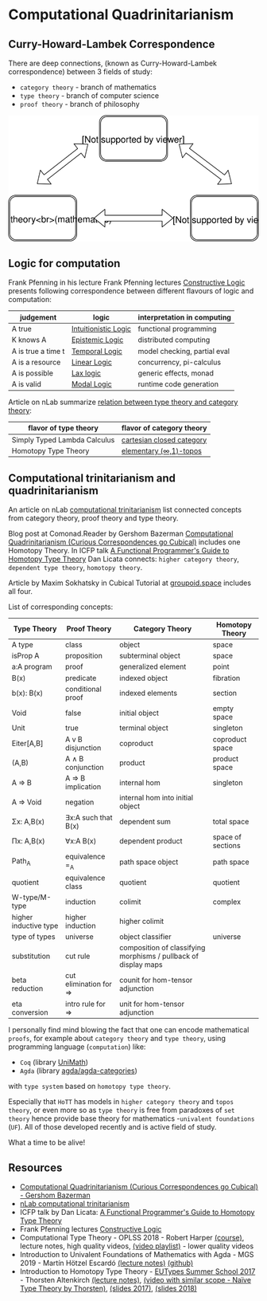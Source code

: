 # Computational Quadrinitarianism

## Curry-Howard-Lambek Correspondence

There are deep connections, (known as Curry-Howard-Lambek correspondence) between 3 fields of study:
* `category theory` - branch of mathematics
* `type theory` - branch of computer science 
* `proof theory` - branch of philosophy

![](../img/fun_trinc2.svg)

## Logic for computation

Frank Pfenning in his lecture Frank Pfenning lectures [Constructive Logic](https://www.cs.cmu.edu/~fp/courses/15317-f17/) presents
following correspondence between different flavours of logic and computation:

| judgement      | logic       | interpretation in computing |
|----------------|-------------|---|
| A true | [Intuitionistic Logic](https://plato.stanford.edu/entries/logic-intuitionistic/) | functional programming |
| K knows A | [Epistemic Logic](https://plato.stanford.edu/entries/logic-epistemic/) | distributed computing |
| A is true a time t | [Temporal Logic](https://plato.stanford.edu/entries/logic-temporal/) | model checking, partial eval |
| A is a resource | [Linear Logic](https://plato.stanford.edu/entries/logic-linear/) | concurrency, pi-calculus |
| A is possible | [Lax logic](http://twelf.org/wiki/Lax_logic) | generic effects, monad |
| A is valid | [Modal Logic](https://plato.stanford.edu/entries/logic-modal/) | runtime code generation |

Article on nLab summarize [relation between type theory and category theory](https://ncatlab.org/nlab/show/relation+between+type+theory+and+category+theory):

| flavor of type theory | flavor of category theory
|---|---|
| Simply Typed Lambda Calculus | [cartesian closed category](https://ncatlab.org/nlab/show/cartesian+closed+category) |
| Homotopy Type Theory | [elementary (∞,1)-topos](https://ncatlab.org/nlab/show/elementary+%28infinity%2C1%29-topos) |

## Computational trinitarianism and quadrinitarianism

An article on nLab [computational trinitarianism](https://ncatlab.org/nlab/show/computational+trinitarianism) list connected concepts from category theory, proof theory and type theory.

Blog post at Comonad.Reader by Gershom Bazerman [Computational Quadrinitarianism (Curious Correspondences go Cubical)](http://comonad.com/reader/2018/computational-quadrinitarianism-curious-correspondences-go-cubical/) includes
one Homotopy Theory. In ICFP talk [A Functional Programmer's Guide to Homotopy Type Theory](https://www.youtube.com/watch?v=caSOTjr1z18) Dan Licata connects: `higher category theory`, `dependent type theory`, `homotopy theory`.

Article by Maxim Sokhatsky in Cubical Tutorial at [groupoid.space](https://groupoid.space/) includes all four.

List of corresponding concepts:

| Type Theory   | Proof Theory         | Category Theory       | Homotopy Theory   |
|---------------|----------------------|-----------------------|-------------------|
| A type        | class                | object                | space             |
| isProp A      | proposition          | subterminal object    | space             |
| a:A program   | proof                | generalized element   | point             |
| B(x)          | predicate            | indexed object        | fibration         |
| b(x): B(x)    | conditional proof    | indexed elements      | section           |
| Void          | false                | initial object        | empty space       |
| Unit          | true                 | terminal object       | singleton         |
| Eiter[A,B]    | A v B disjunction    | coproduct             | coproduct space   |
| (A,B)         | A ∧ B conjunction    | product               | product space     |
| A => B        | A => B implication   | internal hom          | singleton         |
| A => Void     | negation             | internal hom into initial object |       |
| Σx: A,B(x)    | ∃x:A such that B(x)  | dependent sum         | total space       |
| Πx: A,B(x)    | ∀x:A B(x)            | dependent product     | space of sections |
| Path<sub>A</sub> | equivalence =<sub>A</sub> | path space object | path space    |
| quotient       | equivalence class    | quotient              | quotient      |
| W-type/M-type | induction            | colimit               | complex       |
| higher inductive type | higher induction | higher colimit    |  |
| type of types | universe             | object classifier     | universe      |
| substitution  | cut rule | composition of classifying morphisms / pullback of display maps |  |
| beta reduction | cut elimination for => | counit for hom-tensor adjunction |  |
| eta conversion | intro rule for =>      | unit for hom-tensor adjunction    |  |

I personally find mind blowing the fact that one can 
encode mathematical `proofs`, for example about `category theory` and `type theory`, 
using programming language (`computation`) like:
* `Coq` (library [UniMath](https://github.com/UniMath/UniMath/tree/master/UniMath))  
* `Agda` (library [agda/agda-categories](https://github.com/agda/agda-categories/tree/master/Categories))  

with `type system` based on `homotopy type theory`.

Especially that `HoTT` has models in `higher category theory` and `topos theory`, 
or even more so as `type theory` is free from paradoxes of `set theory` 
hence provide base theory for mathematics  -`univalent foundations` (`UF`).
All of those developed recently and is active field of study.

What a time to be alive!

## Resources
 * [Computational Quadrinitarianism (Curious Correspondences go Cubical) - Gershom Bazerman](http://comonad.com/reader/2018/computational-quadrinitarianism-curious-correspondences-go-cubical/)
 * [nLab computational trinitarianism](https://ncatlab.org/nlab/show/computational+trinitarianism)
 * ICFP talk by Dan Licata: [A Functional Programmer's Guide to Homotopy Type Theory](https://www.youtube.com/watch?v=caSOTjr1z18)
 * Frank Pfenning lectures [Constructive Logic](https://www.cs.cmu.edu/~fp/courses/15317-f17/)
 * Computational Type Theory - OPLSS 2018 - Robert Harper [(course)](https://www.cs.uoregon.edu/research/summerschool/summer18/topics.php#Harper), lecture notes, high quality videos, [(video playlist)](https://www.youtube.com/watch?v=LE0SSLizYUI&list=PL0DsGHMPLUWXXA8RHzVZ2B5E5hP8CD15Z) - lower quality videos
 * Introduction to Univalent Foundations of Mathematics with Agda - MGS 2019 - Martín Hötzel Escardó [(lecture notes)](https://www.cs.bham.ac.uk/~mhe/HoTT-UF-in-Agda-Lecture-Notes/index.html) [(github)](https://github.com/martinescardo/HoTT-UF-Agda-Lecture-Notes)
 * Introduction to Homotopy Type Theory - [EUTypes Summer School 2017](https://sites.google.com/view/summerschool2017-eutypes/home) - Thorsten Altenkirch [(lecture notes)](http://www.cs.nott.ac.uk/~psztxa/ss-types-17/notes-summer17.pdf), [(video with similar scope - Naïve Type Theory by Thorsten)](https://www.youtube.com/watch?v=bNG53SA4n48), [(slides 2017)](http://www.cs.nott.ac.uk/~psztxa/talks/s-repls-17.pdf), [(slides 2018)](http://www.cs.nott.ac.uk/~psztxa/talks/fmv18.pdf)